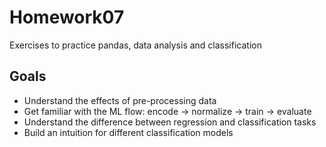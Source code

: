 # Homework07

Exercises to practice pandas, data analysis and classification

## Goals

- Understand the effects of pre-processing data
- Get familiar with the ML flow: encode -> normalize -> train -> evaluate
- Understand the difference between regression and classification tasks
- Build an intuition for different classification models
